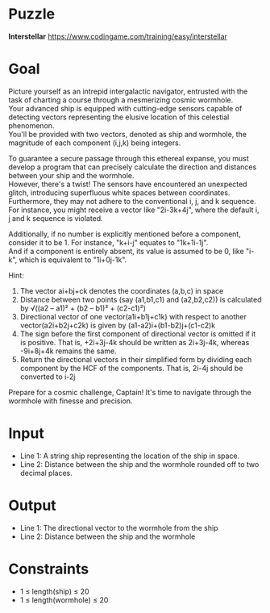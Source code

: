 # Puzzle
**Interstellar** https://www.codingame.com/training/easy/interstellar

# Goal
Picture yourself as an intrepid intergalactic navigator, entrusted with the task of charting a course through a mesmerizing cosmic wormhole.  
Your advanced ship is equipped with cutting-edge sensors capable of detecting vectors representing the elusive location of this celestial phenomenon.  
You'll be provided with two vectors, denoted as ship and wormhole, the magnitude of each component (i,j,k) being integers.  

To guarantee a secure passage through this ethereal expanse, you must develop a program that can precisely calculate the direction and distances between your ship and the wormhole.   
However, there's a twist! The sensors have encountered an unexpected glitch, introducing superfluous white spaces between coordinates.   
Furthermore, they may not adhere to the conventional i, j, and k sequence. For instance, you might receive a vector like "2i-3k+4j", where the default i, j and k sequence is violated.  

Additionally, if no number is explicitly mentioned before a component, consider it to be 1. For instance, "k+i-j" equates to "1k+1i-1j".   
And if a component is entirely absent, its value is assumed to be 0, like "i-k", which is equivalent to "1i+0j-1k".  

Hint:  
1) The vector ai+bj+ck denotes the coordinates (a,b,c) in space
2) Distance between two points (say (a1,b1,c1) and (a2,b2,c2)) is calculated by √((a2 – a1)² + (b2 – b1)² + (c2-c1)²)
3) Directional vector of one vector(a1i+b1j+c1k) with respect to another vector(a2i+b2j+c2k) is given by (a1-a2)i+(b1-b2)j+(c1-c2)k
4) The sign before the first component of directional vector is omitted if it is positive. That is, +2i+3j-4k should be written as 2i+3j-4k, whereas -9i+8j+4k remains the same.
5) Return the directional vectors in their simplified form by dividing each component by the HCF of the components. That is, 2i-4j should be converted to i-2j

Prepare for a cosmic challenge, Captain! It's time to navigate through the wormhole with finesse and precision.

# Input
* Line 1: A string ship representing the location of the ship in space.
* Line 2: Distance between the ship and the wormhole rounded off to two decimal places.

# Output
* Line 1: The directional vector to the wormhole from the ship
* Line 2: Distance between the ship and the wormhole

# Constraints
* 1 ≤ length(ship) ≤ 20
* 1 ≤ length(wormhole) ≤ 20
